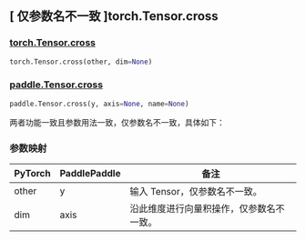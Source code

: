 ## [ 仅参数名不一致 ]torch.Tensor.cross

### [torch.Tensor.cross](https://pytorch.org/docs/stable/generated/torch.Tensor.cross.html?highlight=cross#torch.Tensor.cross)

```python
torch.Tensor.cross(other, dim=None)
```

### [paddle.Tensor.cross](https://www.paddlepaddle.org.cn/documentation/docs/zh/develop/api/paddle/Tensor_cn.html#cross-y-axis-none-name-none)

```python
paddle.Tensor.cross(y, axis=None, name=None)
```

两者功能一致且参数用法一致，仅参数名不一致，具体如下：

### 参数映射

| PyTorch | PaddlePaddle | 备注                                   |
| ------- | ------------ | -------------------------------------- |
| other   | y            | 输入 Tensor，仅参数名不一致。            |
| dim     | axis         | 沿此维度进行向量积操作，仅参数名不一致。 |
